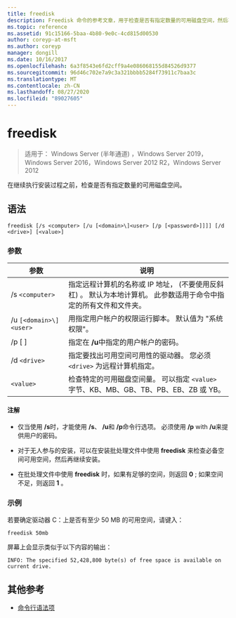 ```yaml
---
title: freedisk
description: Freedisk 命令的参考文章，用于检查是否有指定数量的可用磁盘空间，然后再继续执行安装过程。
ms.topic: reference
ms.assetid: 91c15166-5baa-4b80-9e0c-4cd815d00530
author: coreyp-at-msft
ms.author: coreyp
manager: dongill
ms.date: 10/16/2017
ms.openlocfilehash: 6a3f8543e6fd2cff9a4e086068155d84526d9377
ms.sourcegitcommit: 96d46c702e7a9c3a321bbbb5284f73911c7baa3c
ms.translationtype: MT
ms.contentlocale: zh-CN
ms.lasthandoff: 08/27/2020
ms.locfileid: "89027605"
---
```

# <a name="freedisk"></a>freedisk

> 适用于： Windows Server (半年通道) ，Windows Server 2019，Windows Server 2016，Windows Server 2012 R2，Windows Server 2012

在继续执行安装过程之前，检查是否有指定数量的可用磁盘空间。

## <a name="syntax"></a>语法

```
freedisk [/s <computer> [/u [<domain>\]<user> [/p [<password>]]]] [/d <drive>] [<value>]
```

### <a name="parameters"></a>参数

| 参数 | 说明 |
| --------- | ----------- |
| /s `<computer>` | 指定远程计算机的名称或 IP 地址， (不要使用反斜杠) 。 默认为本地计算机。 此参数适用于命令中指定的所有文件和文件夹。 |
| /u `[<domain>\]<user>` | 用指定用户帐户的权限运行脚本。 默认值为 "系统权限"。 |
| /p [ <password> ] | 指定在 **/u**中指定的用户帐户的密码。 |
| /d `<drive>` | 指定要找出可用空间可用性的驱动器。 您必须 `<drive>` 为远程计算机指定。 |
| `<value>` | 检查特定的可用磁盘空间量。 可以指定 `<value>` 字节、KB、MB、GB、TB、PB、EB、ZB 或 YB。 |

#### <a name="remarks"></a>注解

- 仅当使用 **/s**时，才能使用 **/s**、 **/u**和 **/p**命令行选项。 必须使用 **/p** with **/u**来提供用户的密码。

- 对于无人参与的安装，可以在安装批处理文件中使用 **freedisk** 来检查必备空间可用空间，然后再继续安装。

- 在批处理文件中使用 **freedisk** 时，如果有足够的空间，则返回 **0** ; 如果空间不足，则返回 **1** 。

### <a name="examples"></a>示例

若要确定驱动器 C：上是否有至少 50 MB 的可用空间，请键入：

```
freedisk 50mb
```

屏幕上会显示类似于以下内容的输出：

```
INFO: The specified 52,428,800 byte(s) of free space is available on current drive.
```

## <a name="additional-references"></a>其他参考

- [命令行语法项](command-line-syntax-key.md)
